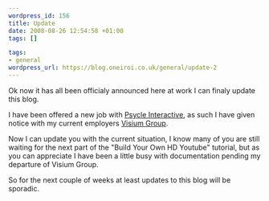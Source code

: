 ```yaml
--- 
wordpress_id: 156
title: Update
date: 2008-08-26 12:54:58 +01:00
tags: []

tags: 
- general
wordpress_url: https://blog.oneiroi.co.uk/general/update-2
---
```

Ok now it has all been officialy announced here at work I can finaly update this blog.

I have been offered a new job with <a href="https://www.psycle.com/en/">Psycle Interactive</a>, as such I have given notice with my current employers <a href="https://www.visiumgroup.com/">Visium Group</a>.

Now I can update you with the current situation, I know many of you are still waiting for the next part of the "Build Your Own HD Youtube" tutorial, but as you can appreciate I have been a little busy with documentation pending my departure of Visium Group.

So for the next couple of weeks at least updates to this blog will be sporadic.
